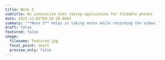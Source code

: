 ```yaml
---
title: Note Z
subtitle: An innovative note taking application for foldable phones
date: 2021-12-02T04:34:20.844Z
summary: "**Note Z** helps in taking notes while recording the video. This is particularly helpful for students during lectures. It allows you to capture the screen, edit it, and add notes along with recording the video. It has a playback option too for watching the recorded video notes. "
draft: false
featured: false
image:
  filename: featured.jpg
  focal_point: Smart
  preview_only: false
---
```

